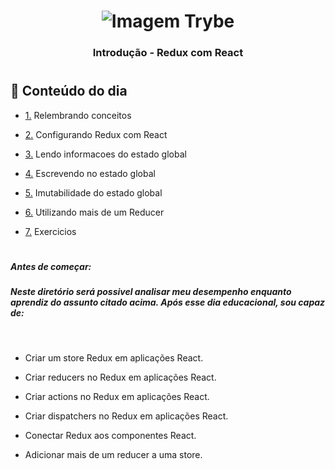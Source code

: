 <h1 align="center">
    <img alt="Imagem Trybe" src="https://media.licdn.com/dms/image/C4D16AQGBxtWPbZcNRg/profile-displaybackgroundimage-shrink_200_800/0/1644644094481?e=2147483647&v=beta&t=WXCuv3v7rjkMJKCqnhKdMt7gI9zzkOs9do7oirDm_M4"/>
</h1>

<h3 align="center">
 Introdução -  Redux com React
</h3>

</p>

#

## :rocket: Conteúdo do dia

-   <p><a href="#1">1.</a> Relembrando conceitos
-   <p><a href="#2">2.</a> Configurando Redux com React
-   <p><a href="#3">3.</a> Lendo informacoes do estado global
-   <p><a href="#4">4.</a> Escrevendo no estado global
-   <p><a href="#5">5.</a> Imutabilidade do estado global
-   <p><a href="#6">6.</a> Utilizando mais de um Reducer
-   <p><a href="#7">7.</a> Exercicios


# 
##### <strong>Antes de começar: </strong>

##### <i>Neste diretório será possivel analisar meu desempenho enquanto aprendiz do assunto citado acima. Após esse dia educacional, sou capaz de:</i>
<br>

- Criar um store Redux em aplicações React.

- Criar reducers no Redux em aplicações React.

- Criar actions no Redux em aplicações React.

- Criar dispatchers no Redux em aplicações React.

- Conectar Redux aos componentes React.

- Adicionar mais de um reducer a uma store.